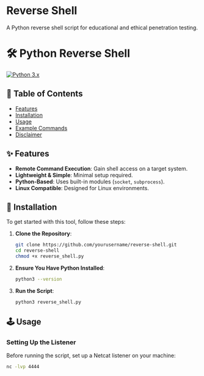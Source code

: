 # Reverse Shell  
A Python reverse shell script for educational and ethical penetration testing.  

# 🛠️ Python Reverse Shell  
[![Python 3.x](https://img.shields.io/badge/Python-3.x-blue)](https://www.python.org/)  

## 📜 Table of Contents  
- [Features](#features)  
- [Installation](#installation)  
- [Usage](#usage)  
- [Example Commands](#example-commands)  
- [Disclaimer](#disclaimer)  

## ✨ Features  
- **Remote Command Execution**: Gain shell access on a target system.  
- **Lightweight & Simple**: Minimal setup required.  
- **Python-Based**: Uses built-in modules (`socket`, `subprocess`).  
- **Linux Compatible**: Designed for Linux environments.  

## 🚀 Installation  

To get started with this tool, follow these steps:  

1. **Clone the Repository**:  
    ```bash
    git clone https://github.com/yourusername/reverse-shell.git
    cd reverse-shell
    chmod +x reverse_shell.py
    ```

2. **Ensure You Have Python Installed**:  
    ```bash
    python3 --version
    ```

3. **Run the Script**:  
    ```bash
    python3 reverse_shell.py
    ```

## 🕹️ Usage  

### **Setting Up the Listener**  
Before running the script, set up a Netcat listener on your machine:  
```bash
nc -lvp 4444
